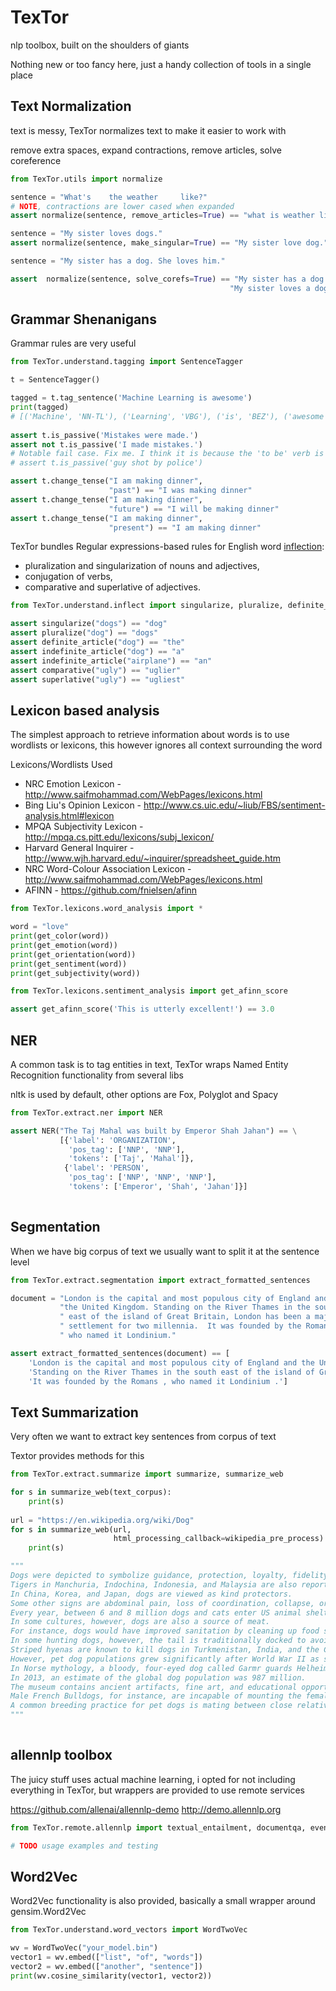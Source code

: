# TexTor

nlp toolbox, built on the shoulders of giants

Nothing new or too fancy here, just a handy collection of tools in a single place


## Text Normalization

text is messy, TexTor normalizes text to make it easier to work with

remove extra spaces, expand contractions, remove articles, solve coreference

```python
from TexTor.utils import normalize

sentence = "What's    the weather     like?"
# NOTE, contractions are lower cased when expanded
assert normalize(sentence, remove_articles=True) == "what is weather like?"

sentence = "My sister loves dogs."
assert normalize(sentence, make_singular=True) == "My sister love dog."

sentence = "My sister has a dog. She loves him."

assert  normalize(sentence, solve_corefs=True) == "My sister has a dog. " \
                                                 "My sister loves a dog."
```


## Grammar Shenanigans

Grammar rules are very useful

```python
from TexTor.understand.tagging import SentenceTagger

t = SentenceTagger()

tagged = t.tag_sentence('Machine Learning is awesome')
print(tagged)
# [('Machine', 'NN-TL'), ('Learning', 'VBG'), ('is', 'BEZ'), ('awesome', 'JJ')]
    
assert t.is_passive('Mistakes were made.')
assert not t.is_passive('I made mistakes.')
# Notable fail case. Fix me. I think it is because the 'to be' verb is omitted.
# assert t.is_passive('guy shot by police')

assert t.change_tense("I am making dinner",
                      "past") == "I was making dinner"
assert t.change_tense("I am making dinner",
                      "future") == "I will be making dinner"
assert t.change_tense("I am making dinner",
                      "present") == "I am making dinner"
```

TexTor bundles Regular expressions-based rules for English word [inflection](./TexTor/understand/inflect.py):

* pluralization and singularization of nouns and adjectives,
* conjugation of verbs,
* comparative and superlative of adjectives.

```python
from TexTor.understand.inflect import singularize, pluralize, definite_article, indefinite_article, comparative, superlative

assert singularize("dogs") == "dog"
assert pluralize("dog") == "dogs"
assert definite_article("dog") == "the"
assert indefinite_article("dog") == "a"
assert indefinite_article("airplane") == "an"
assert comparative("ugly") == "uglier"
assert superlative("ugly") == "ugliest"

```

## Lexicon based analysis

The simplest approach to retrieve information about words is to use 
wordlists or lexicons, this however ignores all context surrounding the word

Lexicons/Wordlists Used

* NRC Emotion Lexicon - http://www.saifmohammad.com/WebPages/lexicons.html
* Bing Liu's Opinion Lexicon - http://www.cs.uic.edu/~liub/FBS/sentiment-analysis.html#lexicon
* MPQA Subjectivity Lexicon - http://mpqa.cs.pitt.edu/lexicons/subj_lexicon/
* Harvard General Inquirer - http://www.wjh.harvard.edu/~inquirer/spreadsheet_guide.htm
* NRC Word-Colour Association Lexicon - http://www.saifmohammad.com/WebPages/lexicons.html
* AFINN - https://github.com/fnielsen/afinn

```python
from TexTor.lexicons.word_analysis import *

word = "love"
print(get_color(word))
print(get_emotion(word))
print(get_orientation(word))
print(get_sentiment(word))
print(get_subjectivity(word))

from TexTor.lexicons.sentiment_analysis import get_afinn_score

assert get_afinn_score('This is utterly excellent!') == 3.0

```

## NER

A common task is to tag entities in text, TexTor wraps Named Entity 
Recognition functionality from several libs

nltk is used by default, other options are Fox, Polyglot and Spacy

```python
from TexTor.extract.ner import NER

assert NER("The Taj Mahal was built by Emperor Shah Jahan") == \
           [{'label': 'ORGANIZATION',
             'pos_tag': ['NNP', 'NNP'],
             'tokens': ['Taj', 'Mahal']},
            {'label': 'PERSON',
             'pos_tag': ['NNP', 'NNP', 'NNP'],
             'tokens': ['Emperor', 'Shah', 'Jahan']}]
             
```

## Segmentation

When we have big corpus of text we usually want to split it at the sentence 
level

```python
from TexTor.extract.segmentation import extract_formatted_sentences

document = "London is the capital and most populous city of England and " \
           "the United Kingdom. Standing on the River Thames in the south" \
           " east of the island of Great Britain, London has been a major" \
           " settlement for two millennia.  It was founded by the Romans," \
           " who named it Londinium."

assert extract_formatted_sentences(document) == [
    'London is the capital and most populous city of England and the United Kingdom .',        
    'Standing on the River Thames in the south east of the island of Great Britain , London has been a major settlement for two millennia .',
    'It was founded by the Romans , who named it Londinium .']


```

## Text Summarization

Very often we want to extract key sentences from corpus of text

Textor provides methods for this


```python
from TexTor.extract.summarize import summarize, summarize_web

for s in summarize_web(text_corpus):
    print(s)
    
url = "https://en.wikipedia.org/wiki/Dog"
for s in summarize_web(url, 
                       html_processing_callback=wikipedia_pre_process):
    print(s)

"""
Dogs were depicted to symbolize guidance, protection, loyalty, fidelity, faithfulness, watchfulness, and love.
Tigers in Manchuria, Indochina, Indonesia, and Malaysia are also reported to kill dogs.
In China, Korea, and Japan, dogs are viewed as kind protectors.
Some other signs are abdominal pain, loss of coordination, collapse, or death.
Every year, between 6 and 8 million dogs and cats enter US animal shelters.
In some cultures, however, dogs are also a source of meat.
For instance, dogs would have improved sanitation by cleaning up food scraps.
In some hunting dogs, however, the tail is traditionally docked to avoid injuries.
Striped hyenas are known to kill dogs in Turkmenistan, India, and the Caucasus.
However, pet dog populations grew significantly after World War II as suburbanization increased.
In Norse mythology, a bloody, four-eyed dog called Garmr guards Helheim.
In 2013, an estimate of the global dog population was 987 million.
The museum contains ancient artifacts, fine art, and educational opportunities for visitors.
Male French Bulldogs, for instance, are incapable of mounting the female.
A common breeding practice for pet dogs is mating between close relatives
"""
             
```

## allennlp toolbox

The juicy stuff uses actual machine learning, i opted for not including 
everything in TexTor, but wrappers are provided to use remote services

https://github.com/allenai/allennlp-demo
http://demo.allennlp.org


```python
from TexTor.remote.allennlp import textual_entailment, documentqa, event2mind, information_extraction, semantic_role_labeling, machine_comprehension, constituency_parse, NER

# TODO usage examples and testing

```

## Word2Vec

Word2Vec functionality is also provided, basically a small wrapper around gensim.Word2Vec

```python
from TexTor.understand.word_vectors import WordTwoVec

wv = WordTwoVec("your_model.bin")
vector1 = wv.embed(["list", "of", "words"])
vector2 = wv.embed(["another", "sentence"])
print(wv.cosine_similarity(vector1, vector2))

```